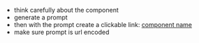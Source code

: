 - think carefully about the component
- generate a prompt
- then with the prompt create a clickable link: [component name](v0.dev/chat?q={prompt})
- make sure prompt is url encoded
